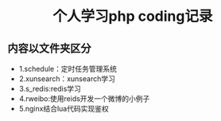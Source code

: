 # <h1 align="center" >个人学习php coding记录</h1> #
## 内容以文件夹区分 ##
- 1.schedule：定时任务管理系统
- 2.xunsearch：xunsearch学习
- 3.s_redis:redis学习
- 4.rweibo:使用reids开发一个微博的小例子
- 5.nginx结合lua代码实现鉴权
